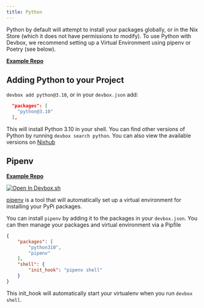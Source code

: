 ```yaml
---
title: Python
---
```


Python by default will attempt to install your packages globally, or in the Nix Store (which it does not have permissions to modify). To use Python with Devbox, we recommend setting up a Virtual Environment using pipenv or Poetry (see below).

[**Example Repo**](https://github.com/jetpack-io/devbox/tree/main/examples/development/python)

## Adding Python to your Project

`devbox add python@3.10`, or in your `devbox.json` add:

```json
  "packages": [
    "python@3.10"
  ],
```

This will install Python 3.10 in your shell. You can find other versions of Python by running `devbox search python`. You can also view the available versions on [Nixhub](https://www.nixhub.io/packages/python)

## Pipenv

[**Example Repo**](https://github.com/jetpack-io/devbox/tree/main/examples/development/python/pipenv)

[![Open In Devbox.sh](https://jetpack.io/img/devbox/open-in-devbox.svg)](https://devbox.sh/open/templates/python-pipenv)

[pipenv](https://pipenv.pypa.io/en/latest/) is a tool that will automatically set up a virtual environment for installing your PyPi packages.

You can install `pipenv` by adding it to the packages in your `devbox.json`. You can then manage your packages and virtual environment via a Pipfile

```json
{
    "packages": [
        "python310",
        "pipenv"
    ],
    "shell": {
        "init_hook": "pipenv shell"
    }
}
```

This init_hook will automatically start your virtualenv when you run `devbox shell`.
